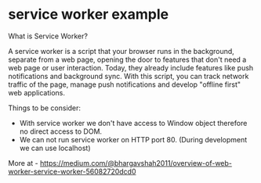 # service worker example

What is Service Worker?

A service worker is a script that your browser runs in the background, separate from a web page, opening the door to features that don't need a web page or user interaction. Today, they already include features like push notifications and background sync. With this script, you can track network traffic of the page, manage push notifications and develop "offline first" web applications.

Things to be consider:
* With service worker we don't have access to Window object therefore no direct access to DOM.
* We can not run service worker on HTTP port 80. (During development we can use localhost)

More at - https://medium.com/@bhargavshah2011/overview-of-web-worker-service-worker-56082720dcd0
